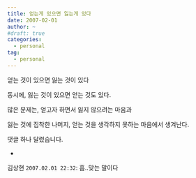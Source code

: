```yaml
---
title: 얻는게 있으면 잃는게 있다
date: 2007-02-01
author: ~
#draft: true
categories:
  - personal
tag:
  - personal
---
```




얻는 것이 있으면 잃는 것이 있다

동시에,
잃는 것이 있으면 얻는 것도 있다.

많은 문제는,
얻고자 하면서 잃지 않으려는 마음과

잃는 것에 집착한 나머지, 얻는 것을 생각하지 못하는 마음에서 생겨난다.



 댓글 하나 달렸습니다.

- 
 김상현 `2007.02.01 22:32`: 
흠..맞는 말이다




